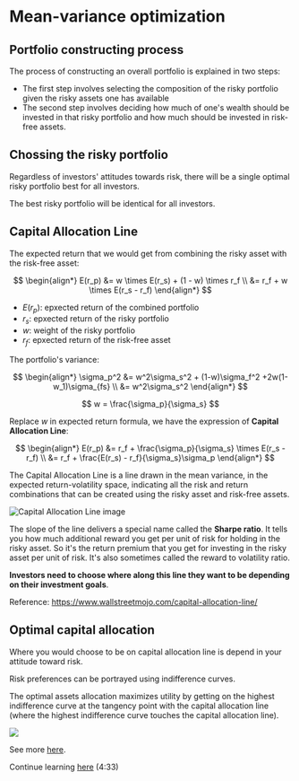 # Mean-variance optimization

## Portfolio constructing process

The process of constructing an overall portfolio is explained in two steps:

- The first step involves selecting the composition of the risky portfolio given the risky assets one has available
- The second step involves deciding how much of one's wealth should be invested in that risky portfolio and how much should be invested in risk-free assets. 


## Chossing the risky portfolio

Regardless of investors' attitudes towards risk, there will be a single optimal risky portfolio best for all investors.

The best risky portfolio will be identical for all investors.


## Capital Allocation Line

The expected return that we would get from combining the risky asset with the risk-free asset:

$$
\begin{align*}
E(r_p) &= w \times E(r_s) + (1 - w) \times r_f \\
  &= r_f + w \times E(r_s - r_f)
\end{align*}
$$

- $E(r_p)$: epxected return of the combined portfolio
- $r_s$: epxected return of the risky portfolio
- $w$: weight of the risky portfolio
- $r_f$: epxected return of the risk-free asset

The portfolio's variance:

$$
\begin{align*}
\sigma_p^2 &= w^2\sigma_s^2 + (1-w)\sigma_f^2 +2w(1-w_1)\sigma_{fs} \\
  &= w^2\sigma_s^2
\end{align*}
$$

$$
w = \frac{\sigma_p}{\sigma_s}
$$

Replace $w$ in expected return formula, we have the expression of **Capital Allocation Line**:

$$
\begin{align*}
E(r_p) &= r_f + \frac{\sigma_p}{\sigma_s} \times E(r_s - r_f) \\
  &= r_f + \frac{E(r_s) - r_f}{\sigma_s}\sigma_p
\end{align*}
$$

The Capital Allocation Line is a line drawn in the mean variance, in the expected return-volatility space, indicating all the risk and return combinations that can be created using the risky asset and risk-free assets. 

![Capital Allocation Line image](https://cdn.wallstreetmojo.com/wp-content/uploads/2019/07/Capital-Allocation-Line-1.jpg)

The slope of the line delivers a special name called the **Sharpe ratio**. It tells you how much additional reward you get per unit of risk for holding in the risky asset. So it's the return premium that you get for investing in the risky asset per unit of risk. It's also sometimes called the reward to volatility ratio.

**Investors need to choose where along this line they want to be depending on their investment goals**.

Reference: https://www.wallstreetmojo.com/capital-allocation-line/


## Optimal capital allocation

Where you would choose to be on capital allocation line is depend in your attitude toward risk.

Risk preferences can be portrayed using indifference curves.

The optimal assets allocation maximizes utility by getting on the highest indifference curve at the tangency point with the capital allocation line (where the highest indifference curve touches the capital allocation line).

![](https://analystprep.com/cfa-level-1-exam/wp-content/uploads/2019/09/Optimal-Portfolio-Given-Different-Utility-Functions.png)

See more [here](https://analystprep.com/cfa-level-1-exam/portfolio-management/optimal-portfolios/).


Continue learning [here](https://www.coursera.org/learn/portfolio-selection-risk-management/lecture/aWH6D/solving-for-the-optimal-capital-allocation) (4:33)